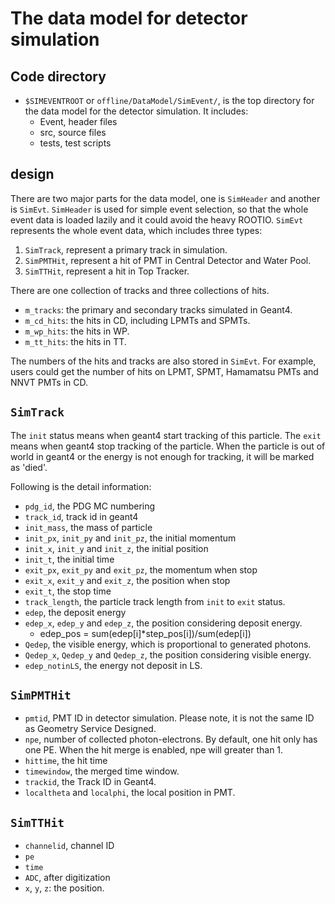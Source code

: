 # The data model for detector simulation 
## Code directory
* `$SIMEVENTROOT` or `offline/DataModel/SimEvent/`, is the top directory for the data model for the detector simulation. It includes:
    * Event, header files
    * src, source files
    * tests, test scripts

## design
There are two major parts for the data model, one is `SimHeader` and another is `SimEvt`. `SimHeader` is used for simple event selection, so that the whole event data is loaded lazily and it could avoid the heavy ROOTIO. `SimEvt` represents the whole event data, which includes three types:

1. `SimTrack`, represent a primary track in simulation. 
2. `SimPMTHit`, represent a hit of PMT in Central Detector and Water Pool.
3. `SimTTHit`, represent a hit in Top Tracker.

There are one collection of tracks and three collections of hits.
* `m_tracks`: the primary and secondary tracks simulated in Geant4.
* `m_cd_hits`: the hits in CD, including LPMTs and SPMTs. 
* `m_wp_hits`: the hits in WP. 
* `m_tt_hits`: the hits in TT. 

The numbers of the hits and tracks are also stored in `SimEvt`. For example, users could get the number of hits on LPMT, SPMT, Hamamatsu PMTs and NNVT PMTs in CD. 

## `SimTrack`
The `init` status means when geant4 start tracking of this particle. The `exit` means when geant4 stop tracking of the particle. When the particle is out of world in geant4 or the energy is not enough for tracking, it will be marked as 'died'.

Following is the detail information:

* `pdg_id`, the PDG MC numbering
* `track_id`, track id in geant4
* `init_mass`, the mass of particle
* `init_px`, `init_py` and `init_pz`, the initial momentum
* `init_x`, `init_y` and `init_z`, the initial position
* `init_t`, the initial time
* `exit_px`, `exit_py` and `exit_pz`, the momentum when stop
* `exit_x`, `exit_y` and `exit_z`, the position when stop
* `exit_t`, the stop time
* `track_length`, the particle track length from `init` to `exit` status.
* `edep`, the deposit energy
* `edep_x`, `edep_y` and `edep_z`, the position considering deposit energy.
    * edep_pos = sum(edep[i]*step_pos[i])/sum(edep[i])
* `Qedep`, the visible energy, which is proportional to generated photons.
* `Qedep_x`, `Qedep_y` and `Qedep_z`, the position considering visible energy.
* `edep_notinLS`, the energy not deposit in LS.

## `SimPMTHit`
* `pmtid`, PMT ID in detector simulation. Please note, it is not the same ID as Geometry Service Designed.
* `npe`, number of collected photon-electrons. By default, one hit only has one PE. When the hit merge is enabled, npe will greater than 1.
* `hittime`, the hit time
* `timewindow`, the merged time window.
* `trackid`, the Track ID in Geant4. 
* `localtheta` and `localphi`, the local position in PMT. 

## `SimTTHit`
* `channelid`, channel ID
* `pe`
* `time`
* `ADC`, after digitization
* `x`, `y`, `z`: the position. 
